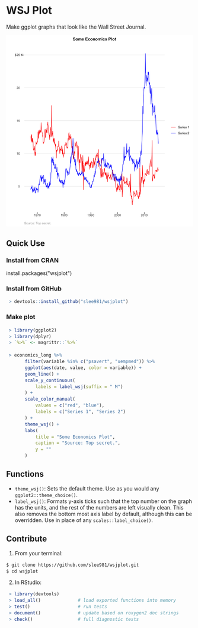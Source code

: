 # WSJ Plot

Make ggplot graphs that look like the Wall Street Journal. 

![](docs/figs/wsjplot_example.png?raw=True "Example using wsjplot")

## Quick Use 

### Install from CRAN 
install.packages("wsjplot")

### Install from GitHub
```r
 > devtools::install_github("slee981/wsjplot")
```

### Make plot 
```r 
 > library(ggplot2)
 > library(dplyr)
 > `%>%` <- magrittr::`%>%`

 > economics_long %>%
       filter(variable %in% c("psavert", "uempmed")) %>%
       ggplot(aes(date, value, color = variable)) +
       geom_line() +
       scale_y_continuous(
           labels = label_wsj(suffix = " M")
       ) +
       scale_color_manual(
           values = c("red", "blue"),
           labels = c("Series 1", "Series 2")
       ) +
       theme_wsj() +
       labs(
           title = "Some Economics Plot",
           caption = "Source: Top secret.",
           y = ""
       )
```

## Functions 
- `theme_wsj()`: Sets the default theme. Use as you would any `ggplot2::theme_choice()`.
- `label_wsj()`: Formats y-axis ticks such that the top number on the graph 
has the units, and the rest of the numbers are left visually clean. This 
also removes the bottom most axis label by default, although this can be 
overridden. Use in place of any `scales::label_choice()`.

## Contribute

1. From your terminal:
```bash 
$ git clone https://github.com/slee981/wsjplot.git
$ cd wsjplot 
```

2. In RStudio: 
```r
 > library(devtools)
 > load_all()              # load exported functions into memory 
 > test()                  # run tests
 > document()              # update based on roxygen2 doc strings
 > check()                 # full diagnostic tests
```


